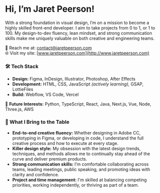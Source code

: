 # Hi, I’m Jaret Peerson!
With a strong foundation in visual design, I’m on a mission to become a highly skilled front-end developer. I aim to take projects from 0 to 1, or 1 to 100. My design-to-dev fluency, lean mindset, and strong communication skills make me uniquely valuable on both creative and engineering teams.

💬 Reach me at: [contact@jaretpeerson.com](mailto:contact@jaretpeerson.com)  
🌐 Visit my site: [www.jaretpeerson.com](http://www.jaretpeerson.com)

### 🛠️ Tech Stack
- **Design:** Figma, InDesign, Illustrator, Photoshop, After Effects
- **Development:** HTML, CSS, JavaScript *(actively learning)*, GSAP, LottieFiles
- **Build:** Webflow, VS Code, Vercel

🌱 **Future Interests:** Python, TypeScript, React, Java, Next.js, Vue, Node, Three.js, AWS

### 🧠 What I Bring to the Table
- **End-to-end creative fluency:** Whether designing in Adobe CC, prototyping in Figma, or developing in code, I understand the full creative process and how to execute at every stage.<br>
- **Killer design style:** My obsession with the latest design trends, techniques, and methods allows me to continually stay ahead of the curve and deliver premium products.<br>
- **Strong communication skills:** I’m comfortable collaborating across teams, leading meetings, public speaking, and promoting ideas with clarity and confidence.<br>
- **Project and time management:** I'm skilled at balancing competing priorities, working independently, or thriving as part of a team.<br>
